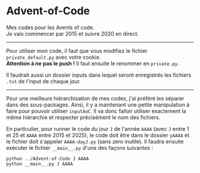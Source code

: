 # Advent-of-Code

Mes codes pour les Avents of code.  
Je vais commencer par 2015 et suivre 2020 en direct.

---

Pour utiliser mon code, il faut que vous modifiez le fichier `private_default.py` avec votre cookie.  
**Attention à ne pas le push !** Il faut ensuite le renommer en `private.py`.

Il faudrait aussi un dossier inputs dans lequel seront enregistrés les fichiers `.txt` de l'input de chaque jour.

---

Pour une meilleure hiérarchisation de mes codes, j'ai préféré les séparer dans des sous-packages. Ainsi, il y a maintenant une petite manipulation à faire pour pouvoir utiliser `inputAoC`. Il va donc falloir utiliser exactement la même hiérarchie et respecter précisément le nom des fichiers.

En particulier, pour runner le code du jour `J` de l'année `AAAA` (avec `J` entre 1 et 25 et `AAAA` entre 2015 et 2025), le code doit être dans le dossier `yAAAA` et le fichier doit s'appeler `AAAA-dayJ.py` (sans zero inutile). Il faudra ensuite exécuter le fichier `__main__.py` d'une des façons suivantes :

    python ../Advent-of-Code J AAAA
    python __main__.py J AAAA
